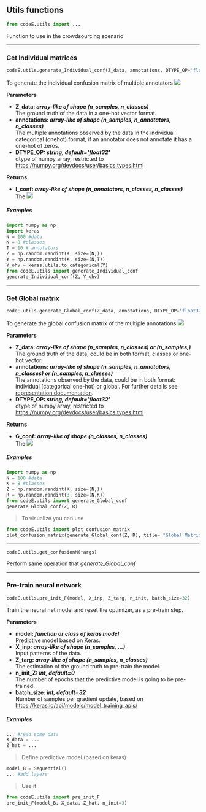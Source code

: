 ## Utils functions
```python
from codeE.utils import ...
```
Function to use in the crowdsourcing scenario

-----
### Get Individual matrices
```python
codeE.utils.generate_Individual_conf(Z_data, annotations, DTYPE_OP='float32')
```
To generate the individual confusion matrix of multiple annotators 
<img src="https://render.githubusercontent.com/render/math?math=\beta_{k,j}^{(t)} = p(y=j | z=k, a=t)">

**Parameters**  
* **Z_data: *array-like of shape (n_samples, n_classes)***  
The ground truth of the data in a one-hot vector format.
* **annotations: *array-like of shape (n_samples, n_annotators, n_classes)***  
The multiple annotations observed by the data in the individual categorical (onehot) format, if an annotator does not annotate it has a one-hot of zeros.
* **DTYPE_OP: *string, default='float32'***  
dtype of numpy array, restricted to https://numpy.org/devdocs/user/basics.types.html

**Returns**  
* **I_conf: *array-like of shape (n_annotators, n_classes, n_classes)***  
The <img src="https://render.githubusercontent.com/render/math?math=\beta_{k,j}^{(t)}">

##### Examples
```python
import numpy as np
import keras
N = 100 #data
K = 8 #classes
T = 10 # annotators
Z = np.random.randint(K, size=(N,))
Y = np.random.randint(K, size=(N,T))
Y_ohv = keras.utils.to_categorical(Y)
from codeE.utils import generate_Individual_conf
generate_Individual_conf(Z, Y_ohv)
```

---
### Get Global matrix
```python
codeE.utils.generate_Global_conf(Z_data, annotations, DTYPE_OP='float32')
```

To generate the global confusion matrix of the multiple annotations <img src="https://render.githubusercontent.com/render/math?math=\beta_{k,j} = p(y=j | z=k)">

**Parameters**  
* **Z_data: *array-like of shape (n_samples, n_classes) or (n_samples,)***  
The ground truth of the data, could be in both format, classes or one-hot vector.
* **annotations: *array-like of shape (n_samples, n_annotators, n_classes) or (n_samples, n_classes)***  
The annotations observed by the data, could be in both format: individual (categorical one-hot) or global. For further details see [representation documentation](representation.md).
* **DTYPE_OP: *string, default='float32'***  
dtype of numpy array, restricted to https://numpy.org/devdocs/user/basics.types.html

**Returns**  
* **G_conf: *array-like of shape (n_classes, n_classes)***  
The <img src="https://render.githubusercontent.com/render/math?math=\beta_{k,j}">


##### Examples
```python
import numpy as np
N = 100 #data
K = 8 #classes
Z = np.random.randint(K, size=(N,))
R = np.random.randint(3, size=(N,K))
from codeE.utils import generate_Global_conf
generate_Global_conf(Z, R)
```
> To visualize you can use
```python
from codeE.utils import plot_confusion_matrix
plot_confusion_matrix(generate_Global_conf(Z, R), title= "Global Matrix")
```

---
```python
codeE.utils.get_confusionM(*args)
```
Perform same operation that *generate_Global_conf*

-----
### Pre-train neural network
```python
codeE.utils.pre_init_F(model, X_inp, Z_targ, n_init, batch_size=32)
```
Train the neural net model and reset the optimizer, as a pre-train step.

**Parameters**  
* **model: *function or class of keras model***  
Predictive model based on [Keras](https://keras.io/).
* **X_inp: *array-like of shape (n_samples, ...)***  
Input patterns of the data.
* **Z_targ: *array-like of shape (n_samples, n_classes)***  
The estimation of the ground truth to pre-train the model.
* **n_init_Z: *int, default=0***  
The number of epochs that the predictive model is going to be pre-trained.
* **batch_size: *int, default=32***  
Number of samples per gradient update, based on https://keras.io/api/models/model_training_apis/

##### Examples
```python
... #read some data 
X_data = ...
Z_hat = ...
```
> Define predictive model (based on keras)
```python
model_B = Sequential()
... #add layers
```
> Use it
```python
from codeE.utils import pre_init_F
pre_init_F(model_B, X_data, Z_hat, n_init=3)
```
